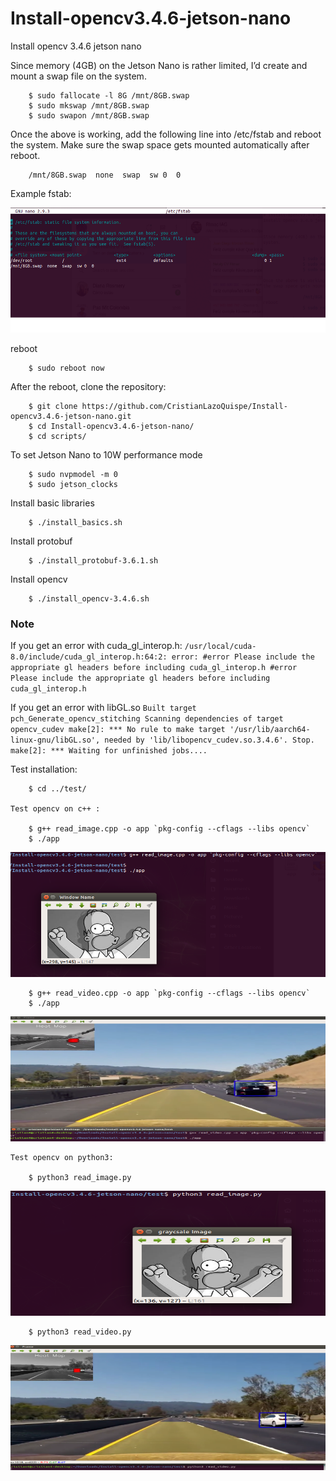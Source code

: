 # Install-opencv3.4.6-jetson-nano
Install opencv 3.4.6 jetson nano


Since memory (4GB) on the Jetson Nano is rather limited, I’d create and mount a swap file on the system. 


		$ sudo fallocate -l 8G /mnt/8GB.swap
		$ sudo mkswap /mnt/8GB.swap
		$ sudo swapon /mnt/8GB.swap

Once the above is working, add the following line into /etc/fstab and reboot the system. Make sure the swap space gets mounted automatically after reboot.

		/mnt/8GB.swap  none  swap  sw 0  0
Example fstab:

<img src="scripts/fstab.png?raw=true" width="600" height = "200"/>

reboot

		$ sudo reboot now

After the reboot, clone the repository:

		$ git clone https://github.com/CristianLazoQuispe/Install-opencv3.4.6-jetson-nano.git
		$ cd Install-opencv3.4.6-jetson-nano/
		$ cd scripts/

To set Jetson Nano to 10W performance mode

		$ sudo nvpmodel -m 0
		$ sudo jetson_clocks

Install basic libraries

		$ ./install_basics.sh

Install protobuf

		$ ./install_protobuf-3.6.1.sh

Install opencv

		$ ./install_opencv-3.4.6.sh

### Note 
If you get an error with cuda_gl_interop.h:
		```
		/usr/local/cuda-8.0/include/cuda_gl_interop.h:64:2: error: #error Please include the appropriate gl headers before including cuda_gl_interop.h
		#error Please include the appropriate gl headers before including cuda_gl_interop.h
		```

If you get an error with libGL.so
		```
		Built target pch_Generate_opencv_stitching
		Scanning dependencies of target opencv_cudev
		make[2]: *** No rule to make target '/usr/lib/aarch64-linux-gnu/libGL.so', needed by 'lib/libopencv_cudev.so.3.4.6'. Stop.
		make[2]: *** Waiting for unfinished jobs....
		```

Test installation:

		$ cd ../test/

	Test opencv on c++ :

		$ g++ read_image.cpp -o app `pkg-config --cflags --libs opencv`
		$ ./app 
	
<img src="results/test_cplusplus.png?raw=true" width="600" height = "200"/>

		$ g++ read_video.cpp -o app `pkg-config --cflags --libs opencv`
		$ ./app
	
<img src="results/result_video_cplus_clpus.png?raw=true" width="600" height = "200"/>

	Test opencv on python3:

		$ python3 read_image.py 

<img src="results/test_python3.png?raw=true" width="600" height = "200"/>

		$ python3 read_video.py 

<img src="results/result_video_python.png?raw=true" width="600" height = "200"/>

	
